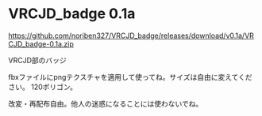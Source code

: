 # VRCJD_badge 0.1a

https://github.com/noriben327/VRCJD_badge/releases/download/v0.1a/VRCJD_badge-0.1a.zip

VRCJD部のバッジ

fbxファイルにpngテクスチャを適用して使ってね。サイズは自由に変えてください。
120ポリゴン。

改変・再配布自由。他人の迷惑になることには使わないでね。
